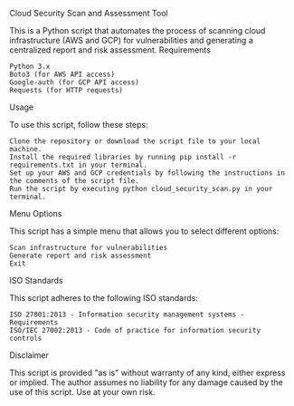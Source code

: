Cloud Security Scan and Assessment Tool

This is a Python script that automates the process of scanning cloud infrastructure (AWS and GCP) for vulnerabilities and generating a centralized report and risk assessment.
Requirements

    Python 3.x
    Boto3 (for AWS API access)
    Google-auth (for GCP API access)
    Requests (for HTTP requests)

Usage

To use this script, follow these steps:

    Clone the repository or download the script file to your local machine.
    Install the required libraries by running pip install -r requirements.txt in your terminal.
    Set up your AWS and GCP credentials by following the instructions in the comments of the script file.
    Run the script by executing python cloud_security_scan.py in your terminal.

Menu Options

This script has a simple menu that allows you to select different options:

    Scan infrastructure for vulnerabilities
    Generate report and risk assessment
    Exit

ISO Standards

This script adheres to the following ISO standards:

    ISO 27001:2013 - Information security management systems - Requirements
    ISO/IEC 27002:2013 - Code of practice for information security controls

Disclaimer

This script is provided "as is" without warranty of any kind, either express or implied. The author assumes no liability for any damage caused by the use of this script. Use at your own risk.
